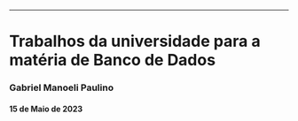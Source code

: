 ---
# Trabalhos da universidade para a matéria de Banco de Dados
### Gabriel Manoeli Paulino
#### 15 de Maio de 2023
